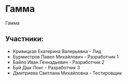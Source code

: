 # Гамма
Гамма

## Участники:
* Кривицкая Екатерина Валерьевна - Лид
* Бурмистров Павел Михайлович - Разработчик 1
* Байло Иван Геннадьевич - Разработчик 2
* Буй Дык Лонг - Разработчик 3
* Дмитриева Светлана Михайловна - Тестировщик 